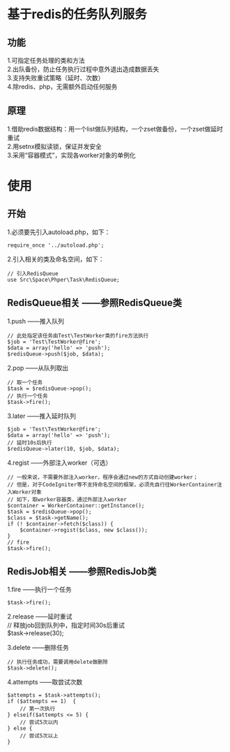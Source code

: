 # 基于redis的任务队列服务   

## 功能    
1.可指定任务处理的类和方法    
2.出队备份，防止任务执行过程中意外退出造成数据丢失      
3.支持失败重试策略（延时、次数）    
4.除redis、php，无需额外启动任何服务    

## 原理   
1.借助redis数据结构：用一个list做队列结构，一个zset做备份，一个zset做延时重试    
2.用setnx模拟读锁，保证并发安全    
3.采用“容器模式”，实现各worker对象的单例化    
    
# 使用       

## 开始       

1.必须要先引入autoload.php，如下：  

	require_once '../autoload.php';  
	
2.引入相关的类及命名空间，如下：
  
	// 引入RedisQueue    
	use Src\Space\Phper\Task\RedisQueue;  

## RedisQueue相关 ——参照RedisQueue类             	

1.push ——推入队列        

    // 此处指定该任务由Test\TestWorker类的fire方法执行
	$job = 'Test\TestWorker@fire';
	$data = array('hello' => 'push');
	$redisQueue->push($job, $data);
	
2.pop ——从队列取出   

	// 取一个任务    
    $task = $redisQueue->pop();
    // 执行一个任务    
    $task->fire();    
    
3.later ——推入延时队列       	

	$job = 'Test\TestWorker@fire';
	$data = array('hello' => 'push');
	// 延时10s后执行
	$redisQueue->later(10, $job, $data);   

4.regist ——外部注入worker（可选）   

	// 一般来说，不需要外部注入worker，程序会通过new的方式自动创建worker；
	// 但是，对于CodeIgniter等不支持命名空间的框架，必须先自行往WorkerContainer注入Worker对象
	// 如下，取worker容器类，通过外部注入worker
	$container = WorkerContainer::getInstance();
    $task = $redisQueue->pop();    
    $class = $task->getName();    
    if (! $container->fetch($class)) {    
        $container->regist($class, new $class());    
    }    
    // fire    
    $task->fire();    

## RedisJob相关 ——参照RedisJob类        

1.fire ——执行一个任务   

    $task->fire();    
    
2.release ——延时重试   
	// 释放job回到队列中，指定时间30s后重试    
    $task->release(30);    
    
3.delete ——删除任务    

	// 执行任务成功，需要调用delete做删除    
    $task->delete();    
      
4.attempts ——取尝试次数   

    $attempts = $task->attempts();    
    if ($attempts == 1)  {    
    	// 第一次执行    
    } elseif($attempts <= 5) {    
    	// 尝试5次以内    
    } else {    
    	// 尝试5次以上    
    }   
    
    
    
    
    
    
